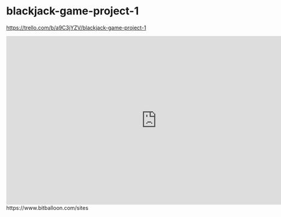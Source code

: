 # blackjack-game-project-1
https://trello.com/b/a9C3jYZV/blackjack-game-project-1
<iframe style="border: none;" width="800" height="450" src="https://www.figma.com/embed?embed_host=share&url=https://www.figma.com/file/RGZSyPNOgeQAGBqiOz2RiL/Sample-File" allowfullscreen></iframe>
https://www.bitballoon.com/sites
